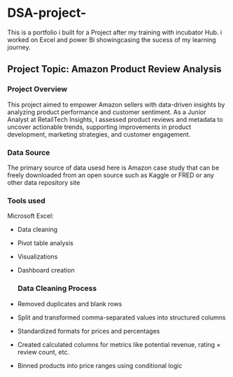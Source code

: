 # DSA-project-
This is a portfolio i built for a Project after my training with incubator Hub.
i worked on Excel and power Bi showingcasing the sucess of my learning journey.

## Project Topic: Amazon Product Review Analysis

### Project Overview
This project aimed to empower Amazon sellers with data-driven insights by analyzing product performance and customer sentiment. As a Junior Analyst at RetailTech Insights, I assessed product reviews and metadata to uncover actionable trends, supporting improvements in product development, marketing strategies, and customer engagement.

### Data Source
The primary source of data usesd here is Amazon case study that can be freely downloaded from an open source such as Kaggle or FRED or any other data repository site

### Tools used
Microsoft Excel:
- Data cleaning
- Pivot table analysis
- Visualizations
- Dashboard creation

  ### Data Cleaning Process
- Removed duplicates and blank rows
- Split and transformed comma-separated values into structured columns
- Standardized formats for prices and percentages
- Created calculated columns for metrics like potential revenue, rating × review count, etc.
- Binned products into price ranges using conditional logic

  ###
